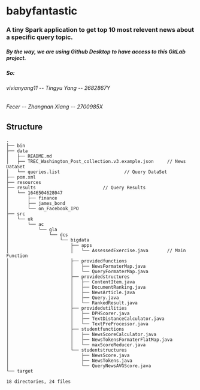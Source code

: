 # babyfantastic

### A tiny Spark application to get top 10 most relevent news about a specific query topic.

##### By the way, we are using Github Desktop to have access to this GitLab project.
##### So:
###### vivianyang11 -- Tingyu Yang 	-- 2682867Y
###### Fecer 		 -- Zhangnan Xiang 	-- 2700985X

## Structure
```
.
├── bin
├── data
│   ├── README.md
│   ├── TREC_Washington_Post_collection.v3.example.json		// News  DataSet
│   └── queries.list						// Query DataSet
├── pom.xml
├── resources
├── results							// Query Results
│   └── 1646504628047								
│       ├── finance
│       ├── james_bond
│       └── on_Facebook_IPO
├── src
│   └── uk
│       └── ac
│           └── gla
│               └── dcs
│                   └── bigdata
│                       ├── apps
│                       │   └── AssessedExercise.java		// Main Function
│                       ├── providedfunctions
│                       │   ├── NewsFormaterMap.java
│                       │   └── QueryFormaterMap.java
│                       ├── providedstructures
│                       │   ├── ContentItem.java
│                       │   ├── DocumentRanking.java
│                       │   ├── NewsArticle.java
│                       │   ├── Query.java
│                       │   └── RankedResult.java
│                       ├── providedutilities
│                       │   ├── DPHScorer.java
│                       │   ├── TextDistanceCalculator.java
│                       │   └── TextPreProcessor.java
│                       ├── studentfunctions
│                       │   ├── NewsScoreCalculator.java
│                       │   ├── NewsTokensFormaterFlatMap.java
│                       │   └── maxScoreReducer.java
│                       └── studentstructures
│                           ├── NewsScore.java
│                           ├── NewsTokens.java
│                           └── QueryNewsAVGScore.java
└── target

18 directories, 24 files
```
